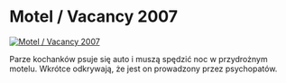 Motel / Vacancy 2007 
=============
[![Motel / Vacancy 2007 ](http://vidos.pl/images/player.gif)](http://vidos.pl/motel-vacancy-2007)

 Parze kochanków psuje się auto i muszą spędzić noc w przydrożnym motelu. Wkrótce odkrywają, że jest on prowadzony przez psychopatów.
